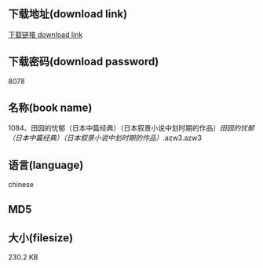 ## 下载地址(download link)
[下载链接 download link](https://tutu365.netlify.app/?s=1084%E3%80%81%E7%94%B0%E5%9B%AD%E7%9A%84%E5%BF%A7%E9%83%81%EF%BC%88%E6%97%A5%E6%9C%AC%E4%B8%AD%E7%AF%87%E7%BB%8F%E5%85%B8%EF%BC%89%EF%BC%88%E6%97%A5%E6%9C%AC%E5%8F%99%E6%99%AF%E5%B0%8F%E8%AF%B4%E4%B8%AD%E5%88%92%E6%97%B6%E6%9C%9F%E7%9A%84%E4%BD%9C%E5%93%81%EF%BC%89_%E7%94%B0%E5%9B%AD%E7%9A%84%E5%BF%A7%E9%83%81%EF%BC%88%E6%97%A5%E6%9C%AC%E4%B8%AD%E7%AF%87%E7%BB%8F%E5%85%B8%EF%BC%89%EF%BC%88%E6%97%A5%E6%9C%AC%E5%8F%99%E6%99%AF%E5%B0%8F%E8%AF%B4%E4%B8%AD%E5%88%92%E6%97%B6%E6%9C%9F%E7%9A%84%E4%BD%9C%E5%93%81%EF%BC%89_.azw3)

## 下载密码(download password)
8078

## 名称(book name)
1084、田园的忧郁（日本中篇经典）（日本叙景小说中划时期的作品）_田园的忧郁（日本中篇经典）（日本叙景小说中划时期的作品）_.azw3.azw3

## 语言(language)
chinese

## MD5


## 大小(filesize)
230.2 KB
